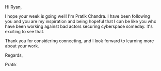 Hi Ryan,

I hope your week is going well! I'm Pratik Chandra. I have been following you and you are my inspiration and being hopeful that I can be like you who have been working against bad actors securing cyberspace someday. 
It's exciting to see that.


Thank you for considering connecting, and I look forward to learning more about your work.



Regards,



Pratik

